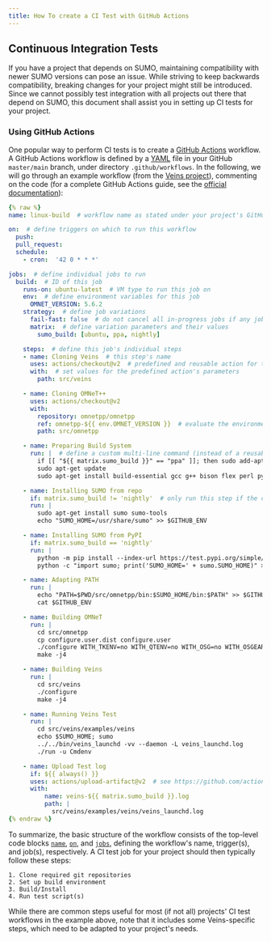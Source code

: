 ```yaml
---
title: How To create a CI Test with GitHub Actions
---
```


## Continuous Integration Tests

If you have a project that depends on SUMO, maintaining compatibility with newer SUMO versions can pose an issue.
While striving to keep backwards compatibility, breaking changes for your project might still be introduced.
Since we cannot possibly test integration with all projects out there that depend on SUMO, this document shall assist you in setting up CI tests for your project.

### Using GitHub Actions

One popular way to perform CI tests is to create a [GitHub Actions](https://docs.github.com/en/actions) workflow.
A GitHub Actions workflow is defined by a [YAML](https://yaml.org/) file in your GitHub `master/main` branch, under directory `.github/workflows`.
In the following, we will go through an example workflow (from the [Veins project](https://github.com/sommer/veins)), commenting on the code (for a complete GitHub Actions guide, see the [official documentation](https://docs.github.com/en/actions/learn-github-actions)):

```yml
{% raw %}
name: linux-build  # workflow name as stated under your project's GitHub 'Actions' tab

on:  # define triggers on which to run this workflow
  push:
  pull_request:
  schedule:
    - cron:  '42 0 * * *'

jobs:  # define individual jobs to run
  build:  # ID of this job
    runs-on: ubuntu-latest  # VM type to run this job on
    env:  # define environment variables for this job
      OMNET_VERSION: 5.6.2
    strategy:  # define job variations
      fail-fast: false  # do not cancel all in-progress jobs if any job variation fails
      matrix:  # define variation parameters and their values
        sumo_build: [ubuntu, ppa, nightly]

    steps:  # define this job's individual steps
    - name: Cloning Veins  # this step's name
      uses: actions/checkout@v2  # predefined and reusable action for this step (see https://github.com/actions/checkout)
      with:  # set values for the predefined action's parameters
        path: src/veins

    - name: Cloning OMNeT++
      uses: actions/checkout@v2
      with:
        repository: omnetpp/omnetpp
        ref: omnetpp-${{ env.OMNET_VERSION }}  # evaluate the environment variable OMNET_VERSION defined above
        path: src/omnetpp

    - name: Preparing Build System
      run: |  # define a custom multi-line command (instead of a reusable action) for this step
        if [[ "${{ matrix.sumo_build }}" == "ppa" ]]; then sudo add-apt-repository ppa:sumo/stable; fi
        sudo apt-get update
        sudo apt-get install build-essential gcc g++ bison flex perl python3 libxml2-dev zlib1g-dev default-jre doxygen graphviz

    - name: Installing SUMO from repo
      if: matrix.sumo_build != 'nightly'  # only run this step if the condition is true
      run: |
        sudo apt-get install sumo sumo-tools
        echo "SUMO_HOME=/usr/share/sumo" >> $GITHUB_ENV

    - name: Installing SUMO from PyPI
      if: matrix.sumo_build == 'nightly'
      run: |
        python -m pip install --index-url https://test.pypi.org/simple/ eclipse-sumo
        python -c "import sumo; print('SUMO_HOME=' + sumo.SUMO_HOME)" >> $GITHUB_ENV

    - name: Adapting PATH
      run: |
        echo "PATH=$PWD/src/omnetpp/bin:$SUMO_HOME/bin:$PATH" >> $GITHUB_ENV
        cat $GITHUB_ENV

    - name: Building OMNeT
      run: |
        cd src/omnetpp
        cp configure.user.dist configure.user
        ./configure WITH_TKENV=no WITH_QTENV=no WITH_OSG=no WITH_OSGEARTH=no
        make -j4

    - name: Building Veins
      run: |
        cd src/veins
        ./configure
        make -j4

    - name: Running Veins Test
      run: |
        cd src/veins/examples/veins
        echo $SUMO_HOME; sumo
        ../../bin/veins_launchd -vv --daemon -L veins_launchd.log
        ./run -u Cmdenv

    - name: Upload Test log
      if: ${{ always() }}
      uses: actions/upload-artifact@v2  # see https://github.com/actions/upload-artifact
      with:
          name: veins-${{ matrix.sumo_build }}.log
          path: |
            src/veins/examples/veins/veins_launchd.log
{% endraw %}
```

To summarize, the basic structure of the workflow consists of the top-level code blocks [`name`](https://docs.github.com/en/actions/reference/workflow-syntax-for-github-actions#name), [`on`](https://docs.github.com/en/actions/reference/workflow-syntax-for-github-actions#on), and [`jobs`](https://docs.github.com/en/actions/reference/workflow-syntax-for-github-actions#jobs), defining the workflow's name, trigger(s), and job(s), respectively.
A CI test job for your project should then typically follow these steps:

    1. Clone required git repositories
    2. Set up build environment
    3. Build/Install
    4. Run test script(s)

While there are common steps useful for most (if not all) projects' CI test workflows in the example above, note that it includes some Veins-specific steps, which need to be adapted to your project's needs.
